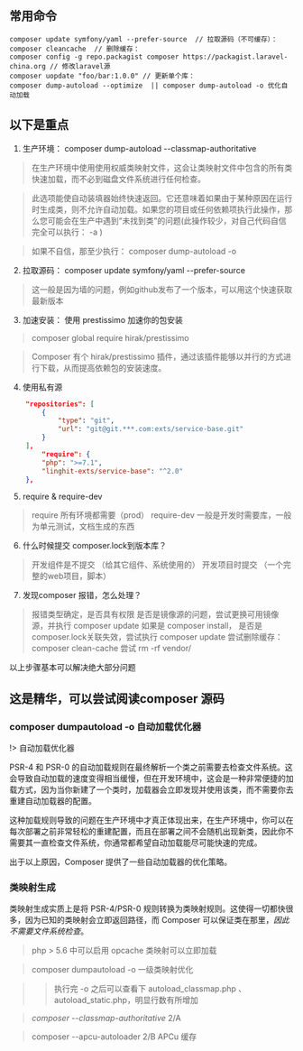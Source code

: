 ## 常用命令

```shell
composer update symfony/yaml --prefer-source  // 拉取源码（不可缓存）：
composer cleancache  // 删除缓存：
composer config -g repo.packagist composer https://packagist.laravel-china.org // 修改laravel源
composer uopdate "foo/bar:1.0.0" // 更新单个库：
composer dump-autoload --optimize  || composer dump-autoload -o 优化自动加载

```


## 以下是重点

1. 生产环境： composer dump-autoload --classmap-authoritative

> 在生产环境中使用使用权威类映射文件，这会让类映射文件中包含的所有类快速加载，而不必到磁盘文件系统进行任何检查。

> 此选项能使自动装填器始终快速返回。它还意味着如果由于某种原因在运行时生成类，则不允许自动加载。如果您的项目或任何依赖项执行此操作，那么您可能会在生产中遇到“未找到类”的问题(此操作较少，对自己代码自信完全可以执行： -a )

> 如果不自信，那至少执行：  composer dump-autoload -o

2. 拉取源码： composer update symfony/yaml --prefer-source

> 这一般是因为墙的问题，例如github发布了一个版本，可以用这个快速获取最新版本

3. 加速安装： 使用 prestissimo 加速你的包安装

> composer global require hirak/prestissimo

> Composer 有个 hirak/prestissimo 插件，通过该插件能够以并行的方式进行下载，从而提高依赖包的安装速度。

4. 使用私有源

```json
    "repositories": [
        {
            "type": "git",
            "url": "git@git.***.com:exts/service-base.git"
        }
    ],
	    "require": {
        "php": ">=7.1",
        "linghit-exts/service-base": "^2.0"
    },
```

5. require & require-dev

> require 所有环境都需要（prod）
> require-dev 一般是开发时需要库，一般为单元测试，文档生成的东西

6. 什么时候提交 composer.lock到版本库？

> 开发组件是不提交 （给其它组件、系统使用的）
> 开发项目时提交 （一个完整的web项目，脚本）

7. 发现composer 报错，怎么处理？

> 报错类型确定，是否具有权限
> 是否是镜像源的问题，尝试更换可用镜像源，并执行  composer update
> 如果是 composer install， 是否是composer.lock关联失效，尝试执行 composer update 
> 尝试删除缓存： composer clean-cache
> 尝试 rm -rf  vendor/

以上步骤基本可以解决绝大部分问题

## 这是精华，可以尝试阅读composer 源码

### composer dumpautoload -o 自动加载优化器

!>  自动加载优化器

 PSR-4 和 PSR-0 的自动加载规则在最终解析一个类之前需要去检查文件系统。这会导致自动加载的速度变得相当缓慢，但在开发环境中，这会是一种非常便捷的加载方式，因为当你新建了一个类时，加载器会立即发现并使用该类，而不需要你去重建自动加载器的配置。

这种加载规则导致的问题在生产环境中才真正体现出来，在生产环境中，你可以在每次部署之前非常轻松的重建配置，而且在部署之间不会随机出现新类，因此你不需要其一直检查文件系统，你通常都希望自动加载能尽可能快速的完成。

出于以上原因，Composer 提供了一些自动加载器的优化策略。

### 类映射生成 

类映射生成实质上是将 PSR-4/PSR-0 规则转换为类映射规则。这使得一切都快很多，因为已知的类映射会立即返回路径，而 Composer 可以保证类在那里，*因此不需要文件系统检查*。

> php > 5.6 中可以启用 opcache 类映射可以立即加载

> composer dumpautoload -o   一级类映射优化


>> 执行完 -o 之后可以查看下 autoload_classmap.php 、autoload_static.php，明显行数有所增加

> *composer --classmap-authoritative*  2/A

> composer --apcu-autoloader 2/B APCu 缓存